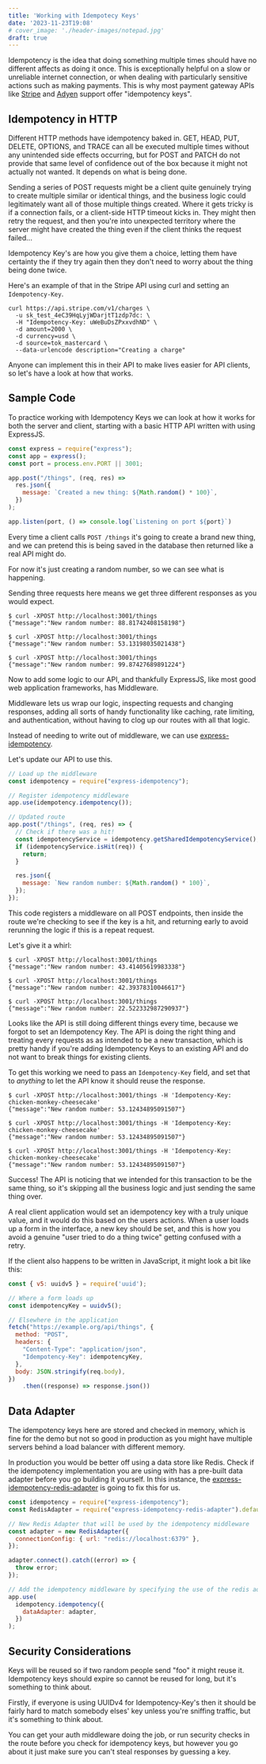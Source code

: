 ```yaml
---
title: 'Working with Idempotecy Keys'
date: '2023-11-23T19:08'
# cover_image: './header-images/notepad.jpg'
draft: true
---
```


Idempotency is the idea that doing something multiple times should have no different affects as doing it once. This is exceptionally helpful on a slow or unreliable internet connection, or when dealing with particularly sensitive actions such as making payments. This is why most payment gateway APIs like [Stripe](https://stripe.com/docs/api/idempotent_requests) and [Adyen](https://docs.adyen.com/development-resources/api-idempotency/) support offer "idempotency keys".

## Idempotency in HTTP

Different HTTP methods have idempotency baked in. GET, HEAD, PUT, DELETE, OPTIONS, and TRACE can all be executed multiple times without any unintended side effects occurring, but for POST and PATCH do not provide that same level of confidence out of the box because it might not actually not wanted. It depends on what is being done.

Sending a series of POST requests might be a client quite genuinely trying to create multiple similar or identical things, and the business logic could legitimately want all of those multiple things created. Where it gets tricky is if a connection fails, or a client-side HTTP timeout kicks in. They might then retry the request, and then you're into unexpected territory where the server might have created the thing even if the client thinks the request failed... 

Idempotency Key's are how you give them a choice, letting them have certainty the if they try again then they don't need to worry about the thing being done twice.

Here's an example of that in the Stripe API using curl and setting an `Idempotency-Key`.

```
curl https://api.stripe.com/v1/charges \
  -u sk_test_4eC39HqLyjWDarjtT1zdp7dc: \
  -H "Idempotency-Key: uWeBuDsZPxxvdhND" \
  -d amount=2000 \
  -d currency=usd \
  -d source=tok_mastercard \
  --data-urlencode description="Creating a charge"
```

Anyone can implement this in their API to make lives easier for API clients, so let's have a look at how that works.

## Sample Code

To practice working with Idempotency Keys we can look at how it works for both the server and client, starting with a basic HTTP API written with using ExpressJS.

```js
const express = require("express");
const app = express();
const port = process.env.PORT || 3001;

app.post("/things", (req, res) =>
  res.json({
    message: `Created a new thing: ${Math.random() * 100}`,
  })
);

app.listen(port, () => console.log(`Listening on port ${port}`)
```

Every time a client calls `POST /things` it's going to create a brand new thing, and we can pretend this is being saved in the database then returned like a real API might do. 

For now it's just creating a random number, so we can see what is happening.

Sending three requests here means we get three different responses as you would expect.

```
$ curl -XPOST http://localhost:3001/things
{"message":"New random number: 88.81742408158198"}

$ curl -XPOST http://localhost:3001/things
{"message":"New random number: 53.13198035021438"}

$ curl -XPOST http://localhost:3001/things
{"message":"New random number: 99.87427689891224"}
```

Now to add some logic to our API, and thankfully ExpressJS, like most good web application frameworks, has Middleware. 

Middleware lets us wrap our logic, inspecting requests and changing responses, adding all sorts of handy functionality like caching, rate limiting, and authentication, without having to clog up our routes with all that logic.

Instead of needing to write out of middleware, we can use [express-idempotency](https://www.npmjs.com/package/express-idempotency).

Let's update our API to use this.

```js
// Load up the middleware
const idempotency = require("express-idempotency");

// Register idempotency middleware
app.use(idempotency.idempotency());

// Updated route
app.post("/things", (req, res) => {
  // Check if there was a hit!
  const idempotencyService = idempotency.getSharedIdempotencyService();
  if (idempotencyService.isHit(req)) {
    return;
  }

  res.json({
    message: `New random number: ${Math.random() * 100}`,
  });
});
```

This code registers a middleware on all POST endpoints, then inside the route we're checking to see if the key is a hit, and returning early to avoid rerunning the logic if this is a repeat request.

Let's give it a whirl:

```
$ curl -XPOST http://localhost:3001/things
{"message":"New random number: 43.41405619983338"}

$ curl -XPOST http://localhost:3001/things
{"message":"New random number: 42.39378310046617"}

$ curl -XPOST http://localhost:3001/things
{"message":"New random number: 22.522332987290937"}
```

Looks like the API is still doing different things every time, because we forgot to set an Idempotency Key. The API is doing the right thing and treating every requests as as intended to be a new transaction, which is pretty handy if you're adding Idempotency Keys to an existing API and do not want to break things for existing clients.

To get this working we need to pass an `Idempotency-Key` field, and set that to _anything_ to let the API know it should reuse the response.

```
$ curl -XPOST http://localhost:3001/things -H 'Idempotency-Key: chicken-monkey-cheesecake'
{"message":"New random number: 53.12434895091507"}

$ curl -XPOST http://localhost:3001/things -H 'Idempotency-Key: chicken-monkey-cheesecake'
{"message":"New random number: 53.12434895091507"}

$ curl -XPOST http://localhost:3001/things -H 'Idempotency-Key: chicken-monkey-cheesecake'
{"message":"New random number: 53.12434895091507"}
```

Success! The API is noticing that we intended for this transaction to be the same thing, so it's skipping all the business logic and just sending the same thing over.

A real client application would set an idempotency key with a truly unique value, and it would do this based on the users actions. When a user loads up a form in the interface, a new key should be set, and this is how you avoid a genuine "user tried to do a thing twice" getting confused with a retry.

If the client also happens to be written in JavaScript, it might look a bit like this:

```js
const { v5: uuidv5 } = require('uuid');

// Where a form loads up
const idempotencyKey = uuidv5();

// Elsewhere in the application
fetch("https://example.org/api/things", {
  method: "POST",
  headers: {
    "Content-Type": "application/json",
    "Idempotency-Key": idempotencyKey,
  },
  body: JSON.stringify(req.body),
})
	.then((response) => response.json())
```

## Data Adapter

The idempotency keys here are stored and checked in memory, which is fine for the demo but not so good in production as you might have multiple servers behind a load balancer with different memory.

In production you would be better off using a data store like Redis. Check if the idempotency implementation you are using with has a pre-built data adapter before you go building it yourself. In this instance, the [express-idempotency-redis-adapter](https://www.npmjs.com/package/express-idempotency-redis-adapter) is going to fix this for us.

```js
const idempotency = require("express-idempotency");
const RedisAdapter = require("express-idempotency-redis-adapter").default;

// New Redis Adapter that will be used by the idempotency middleware
const adapter = new RedisAdapter({
  connectionConfig: { url: "redis://localhost:6379" },
});

adapter.connect().catch((error) => {
  throw error;
});

// Add the idempotency middleware by specifying the use of the redis adapter
app.use(
  idempotency.idempotency({
    dataAdapter: adapter,
  })
);
```

## Security Considerations

Keys will be reused so if two random people send "foo" it might reuse it. Idempotency keys should expire so cannot be reused for long, but it's something to think about.

Firstly, if everyone is using UUIDv4 for Idempotency-Key's then it should be fairly hard to match somebody elses' key unless you're sniffing traffic, but it's something to think about. 

You can get your auth middleware doing the job, or run security checks in the route before you check for idempotency keys, but however you go about it just make sure you can't steal responses by guessing a key.
